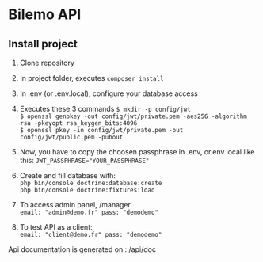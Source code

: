 # Bilemo API
## Install project

1) Clone repository
2) In project folder, executes ``composer install``
3) In .env (or .env.local), configure your database access
4) Executes these 3 commands 
``$ mkdir -p config/jwt``  
``$ openssl genpkey -out config/jwt/private.pem -aes256 -algorithm rsa -pkeyopt rsa_keygen_bits:4096``  
``$ openssl pkey -in config/jwt/private.pem -out config/jwt/public.pem -pubout``   

5) Now, you have to copy the choosen passphrase in .env, or.env.local like this: ``JWT_PASSPHRASE="YOUR_PASSPHRASE"``
6) Create and fill database with:  
``php bin/console doctrine:database:create``  
``php bin/console doctrine:fixtures:load``

7) To access admin panel, /manager  
``email: "admin@demo.fr"
pass: "demodemo"``

8) To test API as a client:  
``email: "client@demo.fr"
pass: "demodemo"``

Api documentation is generated on : /api/doc

